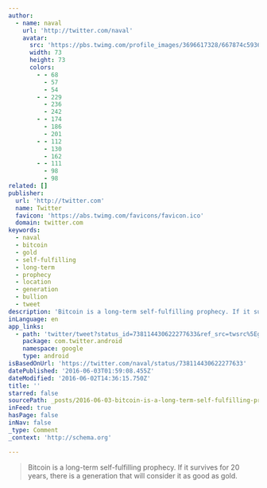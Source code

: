 ```yaml
---
author:
  - name: naval
    url: 'http://twitter.com/naval'
    avatar:
      src: 'https://pbs.twimg.com/profile_images/3696617328/667874c5936764d93d56ccc76a2bcc13_bigger.jpeg'
      width: 73
      height: 73
      colors:
        - - 68
          - 57
          - 54
        - - 229
          - 236
          - 242
        - - 174
          - 186
          - 201
        - - 112
          - 130
          - 162
        - - 111
          - 98
          - 98
related: []
publisher:
  url: 'http://twitter.com'
  name: Twitter
  favicon: 'https://abs.twimg.com/favicons/favicon.ico'
  domain: twitter.com
keywords:
  - naval
  - bitcoin
  - gold
  - self-fulfilling
  - long-term
  - prophecy
  - location
  - generation
  - bullion
  - tweet
description: 'Bitcoin is a long-term self-fulfilling prophecy. If it survives for 20 years, there is a generation that will consider it as good as gold.'
inLanguage: en
app_links:
  - path: 'twitter/tweet?status_id=738114430622277633&ref_src=twsrc%5Egoogle%7Ctwcamp%5Eandroidseo%7Ctwgr%5Estatus%7Ctwterm%5E738114430622277633'
    package: com.twitter.android
    namespace: google
    type: android
isBasedOnUrl: 'https://twitter.com/naval/status/738114430622277633'
datePublished: '2016-06-03T01:59:08.455Z'
dateModified: '2016-06-02T14:36:15.750Z'
title: ''
starred: false
sourcePath: _posts/2016-06-03-bitcoin-is-a-long-term-self-fulfilling-prophecy-if-it-survi.md
inFeed: true
hasPage: false
inNav: false
_type: Comment
_context: 'http://schema.org'

---
```

> Bitcoin is a long-term self-fulfilling prophecy. If it survives for 20 years, there is a generation that will consider it as good as gold.